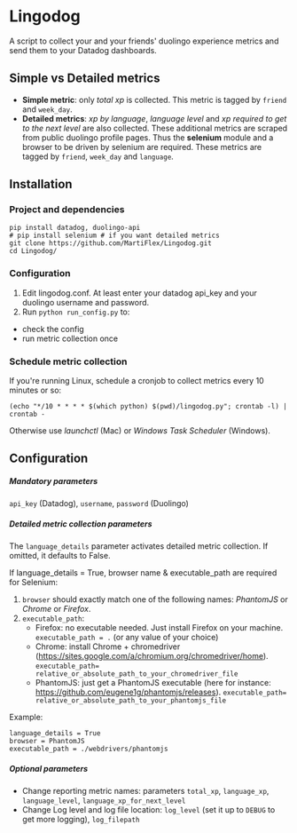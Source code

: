 # Lingodog

A script to collect your and your friends' duolingo experience metrics and send them to your Datadog dashboards.

## Simple vs Detailed metrics

- **Simple metric**: only _total xp_ is collected. This metric is tagged by `friend` and `week_day`.
- **Detailed metrics**: _xp by language_, _language level_ and _xp required to get to the next level_ are also collected. These additional metrics are scraped from public duolingo profile pages. Thus the **selenium** module and a browser to be driven by selenium are required. These metrics are tagged by `friend`, `week_day` and `language`.

## Installation

### Project and dependencies

```
pip install datadog, duolingo-api
# pip install selenium # if you want detailed metrics
git clone https://github.com/MartiFlex/Lingodog.git
cd Lingodog/
```

### Configuration

1. Edit lingodog.conf. At least enter your datadog api_key and your duolingo username and password.
2. Run `python run_config.py` to:
  - check the config
  - run metric collection once

### Schedule metric collection

If you're running Linux, schedule a cronjob to collect metrics every 10 minutes or so:
```
(echo "*/10 * * * * $(which python) $(pwd)/lingodog.py"; crontab -l) | crontab -
```
Otherwise use _launchctl_ (Mac) or _Windows Task Scheduler_ (Windows).

## Configuration

##### Mandatory parameters

`api_key` (Datadog), `username`, `password` (Duolingo)

##### Detailed metric collection parameters

The `language_details` parameter activates detailed metric collection. If omitted, it defaults to False.

If language_details = True, browser name & executable_path are required for Selenium:
1. `browser` should exactly match one of the following names: _PhantomJS_ or _Chrome_ or _Firefox_.
2. `executable_path`:
      - Firefox: no executable needed. Just install Firefox on your machine. `executable_path = .` (or any value of your choice)
      - Chrome: install Chrome + chromedriver (https://sites.google.com/a/chromium.org/chromedriver/home). `executable_path= relative_or_absolute_path_to_your_chromedriver_file`
      - PhantomJS: just get a PhantomJS executable (here for instance: https://github.com/eugene1g/phantomjs/releases). `executable_path= relative_or_absolute_path_to_your_phantomjs_file`

Example:

```
language_details = True
browser = PhantomJS
executable_path = ./webdrivers/phantomjs
```

##### Optional parameters

- Change reporting metric names: parameters `total_xp`, `language_xp`, `language_level`, `language_xp_for_next_level`
- Change Log level and log file location: `log_level` (set it up to `DEBUG` to get more logging), `log_filepath`
